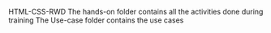 HTML-CSS-RWD
The hands-on folder contains all the activities done during training
The Use-case folder contains the use cases